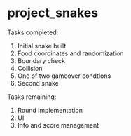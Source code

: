# project_snakes
Tasks completed:
1. Initial snake built
2. Food coordinates and randomization
3. Boundary check
4. Collision
5. One of two gameover condtions 
6. Second snake

Tasks remaining:
1. Round implementation
2. UI
3. Info and score management 
